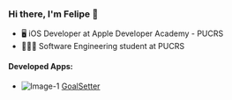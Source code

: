 ### Hi there, I'm Felipe 👋

- 🖥 iOS Developer at Apple Developer Academy - PUCRS
- 👨🏻‍🎓 Software Engineering student at PUCRS
#### Developed Apps:
- ![Image-1](https://user-images.githubusercontent.com/69091399/129435059-0833632b-0801-401c-884b-7928cf684867.png) [GoalSetter](https://apps.apple.com/br/app/goalsetter/id1575428267)
